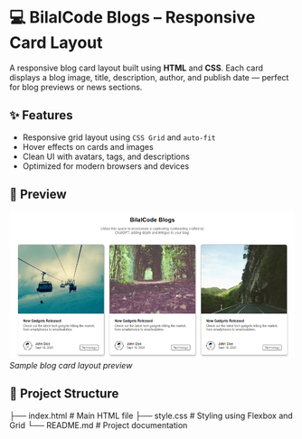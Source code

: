 # 💻 BilalCode Blogs – Responsive Card Layout

A responsive blog card layout built using **HTML** and **CSS**. Each card displays a blog image, title, description, author, and publish date — perfect for blog previews or news sections.

## ✨ Features

- Responsive grid layout using `CSS Grid` and `auto-fit`
- Hover effects on cards and images
- Clean UI with avatars, tags, and descriptions
- Optimized for modern browsers and devices

## 📸 Preview

![screenshot](https://github.com/Bilal0335/card-layout-html-css/raw/main/card%20completet.PNG)  
*Sample blog card layout preview*
 
## 📁 Project Structure
├── index.html # Main HTML file
├── style.css # Styling using Flexbox and Grid
└── README.md # Project documentation
